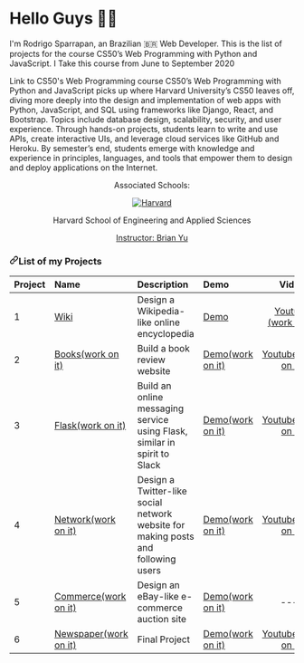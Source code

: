 # Hello Guys :man_in_tuxedo:  
I'm Rodrigo Sparrapan, an Brazilian :brazil: Web Developer. This is the list of projects for the course CS50’s Web Programming with Python and JavaScript. I Take this course from June to September 2020

Link to CS50's Web Programming course
CS50’s Web Programming with Python and JavaScript picks up where Harvard University’s CS50 leaves off, diving more deeply into the design and implementation of web apps with Python, JavaScript, and SQL using frameworks like Django, React, and Bootstrap. Topics include database design, scalability, security, and user experience. Through hands-on projects, students learn to write and use APIs, create interactive UIs, and leverage cloud services like GitHub and Heroku. By semester’s end, students emerge with knowledge and experience in principles, languages, and tools that empower them to design and deploy applications on the Internet.

<div align="center" dir="auto">
  <p dir="auto">Associated Schools:</p>
  <a href="#">
    <img alt="Harvard" src="https://camo.githubusercontent.com/48f11fa1d2d8b6bd79ef1ccb992f06b886261205702003ea0352d22ae382a9f7/68747470733a2f2f6f6e6c696e652d6c6561726e696e672e686172766172642e6564752f73697465732f64656661756c742f66696c65732f736869656c64732f686172766172642d656e67696e656572696e672e706e67" data-canonical-src="https://online-learning.harvard.edu/sites/default/files/shields/harvard-engineering.png" style="max-width: 100%;">
  </a>
  <p dir="auto">Harvard School of Engineering and Applied Sciences</p>
  <a href="https://www.edx.org/es/bio/brian-yu" rel="nofollow">Instructor: Brian Yu </a>
</div>

<h3 dir="auto"><a id="user-content-list-of-my-projects" class="anchor" aria-hidden="true" href="#list-of-my-projects"><svg class="octicon octicon-link" viewBox="0 0 16 16" version="1.1" width="16" height="16" aria-hidden="true"><path fill-rule="evenodd" d="M7.775 3.275a.75.75 0 001.06 1.06l1.25-1.25a2 2 0 112.83 2.83l-2.5 2.5a2 2 0 01-2.83 0 .75.75 0 00-1.06 1.06 3.5 3.5 0 004.95 0l2.5-2.5a3.5 3.5 0 00-4.95-4.95l-1.25 1.25zm-4.69 9.64a2 2 0 010-2.83l2.5-2.5a2 2 0 012.83 0 .75.75 0 001.06-1.06 3.5 3.5 0 00-4.95 0l-2.5 2.5a3.5 3.5 0 004.95 4.95l1.25-1.25a.75.75 0 00-1.06-1.06l-1.25 1.25a2 2 0 01-2.83 0z"></path></svg></a>List of my Projects</h3>


<table>
<thead>
<tr>
<th align="left">Project</th>
<th align="left">Name</th>
<th align="left">Description</th>
<th align="left">Demo</th>
<th align="center">Video</th>
</tr>
</thead>
<tbody>

<tr>
<td align="left">1</td>
<td align="left"><a href="https://github.com/rodrigoisonline/supreme-eureka">Wiki</a></td>
<td align="left">Design a Wikipedia-like online encyclopedia</td>
<td align="left"><a href="https://mega-wiki.herokuapp.com/" rel="nofollow">Demo</a></td>
<td align="center"><a href="https://mega-wiki.herokuapp.com/" rel="nofollow">Youtube (work on it)</a></td>
</tr>
  
<tr>
<td align="left">2</td>
<td align="left"><a href="https://github.com">Books(work on it)</a></td>
<td align="left">Build a book review website</td>
<td align="left"><a href="" rel="nofollow">Demo(work on it)</a></td>
<td align="center"><a href="" rel="nofollow">Youtube(work on it)</a></td>
</tr>

  
  
  <tr>
<td align="left">3</td>
<td align="left"><a href="">Flask(work on it)</a></td>
<td align="left">Build an online messaging service using Flask, similar in spirit to Slack</td>
<td align="left"><a href="" rel="nofollow">Demo(work on it)</a></td>
<td align="center"><a href="" rel="nofollow">Youtube(work on it)</a></td>
</tr>


  
<tr>
<td align="left">4</td>
<td align="left"><a href="">Network(work on it)</a></td>
<td align="left">Design a Twitter-like social network website for making posts and following users</td>
<td align="left"><a href="" rel="nofollow">Demo(work on it)</a></td>
<td align="center"><a href="" rel="nofollow">Youtube(work on it)</a></td>
</tr>

  
  
 <tr>
<td align="left">5</td>
<td align="left"><a href="">Commerce(work on it)</a></td>
<td align="left">Design an eBay-like e-commerce auction site</td>
<td align="left"><a href="" rel="nofollow">Demo(work on it)</a></td>
<td align="center">----</td>
</tr>

  
<tr>
<td align="left">6</td>
<td align="left"><a href="">Newspaper(work on it)</a></td>
<td align="left">Final Project</td>
<td align="left"><a href="" rel="nofollow">Demo(work on it)</a></td>
<td align="center"><a href="" rel="nofollow">Youtube(work on it)</a></td>
</tr>

</tbody>
</table>
